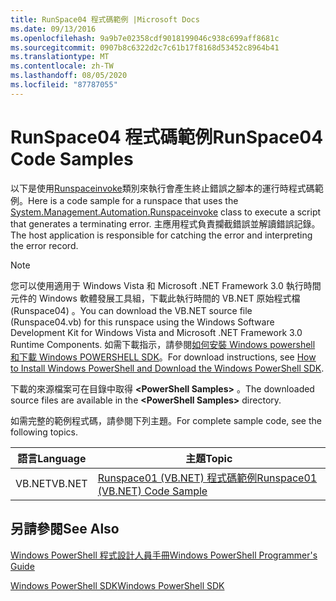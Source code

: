 ```yaml
---
title: RunSpace04 程式碼範例 |Microsoft Docs
ms.date: 09/13/2016
ms.openlocfilehash: 9a9b7e02358cdf9018199046c938c699aff8681c
ms.sourcegitcommit: 0907b8c6322d2c7c61b17f8168d53452c8964b41
ms.translationtype: MT
ms.contentlocale: zh-TW
ms.lasthandoff: 08/05/2020
ms.locfileid: "87787055"
---
```

# <a name="runspace04-code-samples"></a><span data-ttu-id="d76d9-102">RunSpace04 程式碼範例</span><span class="sxs-lookup"><span data-stu-id="d76d9-102">RunSpace04 Code Samples</span></span>

<span data-ttu-id="d76d9-103">以下是使用[Runspaceinvoke](/dotnet/api/System.Management.Automation.RunspaceInvoke)類別來執行會產生終止錯誤之腳本的運行時程式碼範例。</span><span class="sxs-lookup"><span data-stu-id="d76d9-103">Here is a code sample for a runspace that uses the [System.Management.Automation.Runspaceinvoke](/dotnet/api/System.Management.Automation.RunspaceInvoke) class to execute a script that generates a terminating error.</span></span> <span data-ttu-id="d76d9-104">主應用程式負責攔截錯誤並解讀錯誤記錄。</span><span class="sxs-lookup"><span data-stu-id="d76d9-104">The host application is responsible for catching the error and interpreting the error record.</span></span>

> [!NOTE]
> <span data-ttu-id="d76d9-105">您可以使用適用于 Windows Vista 和 Microsoft .NET Framework 3.0 執行時間元件的 Windows 軟體發展工具組，下載此執行時間的 VB.NET 原始程式檔 (Runspace04) 。</span><span class="sxs-lookup"><span data-stu-id="d76d9-105">You can download the VB.NET source file (Runspace04.vb) for this runspace using the Windows Software Development Kit for Windows Vista and Microsoft .NET Framework 3.0 Runtime Components.</span></span> <span data-ttu-id="d76d9-106">如需下載指示，請參閱[如何安裝 Windows powershell 和下載 Windows POWERSHELL SDK](/powershell/scripting/developer/installing-the-windows-powershell-sdk)。</span><span class="sxs-lookup"><span data-stu-id="d76d9-106">For download instructions, see [How to Install Windows PowerShell and Download the Windows PowerShell SDK](/powershell/scripting/developer/installing-the-windows-powershell-sdk).</span></span>
>
> <span data-ttu-id="d76d9-107">下載的來源檔案可在目錄中取得 **\<PowerShell Samples>** 。</span><span class="sxs-lookup"><span data-stu-id="d76d9-107">The downloaded source files are available in the **\<PowerShell Samples>** directory.</span></span>

<span data-ttu-id="d76d9-108">如需完整的範例程式碼，請參閱下列主題。</span><span class="sxs-lookup"><span data-stu-id="d76d9-108">For complete sample code, see the following topics.</span></span>

|<span data-ttu-id="d76d9-109">語言</span><span class="sxs-lookup"><span data-stu-id="d76d9-109">Language</span></span>|<span data-ttu-id="d76d9-110">主題</span><span class="sxs-lookup"><span data-stu-id="d76d9-110">Topic</span></span>|
|--------------|-----------|
|<span data-ttu-id="d76d9-111">VB.NET</span><span class="sxs-lookup"><span data-stu-id="d76d9-111">VB.NET</span></span>|[<span data-ttu-id="d76d9-112">Runspace01 (VB.NET) 程式碼範例</span><span class="sxs-lookup"><span data-stu-id="d76d9-112">Runspace01 (VB.NET) Code Sample</span></span>](./runspace01-vb-net-code-sample.md)|

## <a name="see-also"></a><span data-ttu-id="d76d9-113">另請參閱</span><span class="sxs-lookup"><span data-stu-id="d76d9-113">See Also</span></span>

[<span data-ttu-id="d76d9-114">Windows PowerShell 程式設計人員手冊</span><span class="sxs-lookup"><span data-stu-id="d76d9-114">Windows PowerShell Programmer's Guide</span></span>](./windows-powershell-programmer-s-guide.md)

[<span data-ttu-id="d76d9-115">Windows PowerShell SDK</span><span class="sxs-lookup"><span data-stu-id="d76d9-115">Windows PowerShell SDK</span></span>](../windows-powershell-reference.md)
